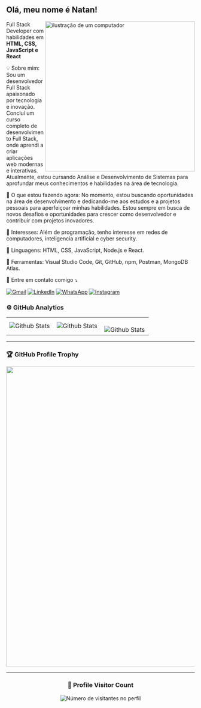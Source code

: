 ## Olá, meu nome é Natan!

<img src="https://raw.githubusercontent.com/MicaelliMedeiros/micaellimedeiros/master/image/computer-illustration.png" alt="ilustração de um computador" min-width="400px" max-width="400px" width="400px" align="right">

<p align="left">
 Full Stack Developer com habilidades em <strong> HTML, CSS, JavaScript e React </strong>
  
 💡 Sobre mim: Sou um desenvolvedor Full Stack apaixonado por tecnologia e inovação. Concluí um curso completo de desenvolvimento Full Stack, onde aprendi a criar aplicações web modernas e interativas. Atualmente, estou cursando Análise e Desenvolvimento de Sistemas para aprofundar meus conhecimentos e habilidades na área de tecnologia.

🚀 O que estou fazendo agora: No momento, estou buscando oportunidades na área de desenvolvimento e dedicando-me aos estudos e a projetos pessoais para aperfeiçoar minhas habilidades. Estou sempre em busca de novos desafios e oportunidades para crescer como desenvolvedor e contribuir com projetos inovadores.

🌱 Interesses: Além de programação, tenho interesse em redes de computadores, inteligencia artificial e cyber security.
</p>
<p align="left">
  🦄 Linguagens: HTML, CSS, JavaScript, Node.js e React.
</p>

<p align="left">
  💼 Ferramentas: Visual Studio Code, Git, GitHub, npm, Postman, MongoDB Atlas.
</p>

<p align="left">
  💌 Entre em contato comigo ⤵️
</p>

<p align="left">
  <a href="mailto:natanaelnevesalves@gmail.com" title='Email'  target="_blank">
  <img src="https://img.shields.io/badge/-Gmail-FF0000?style=flat-square&labelColor=FF0000&logo=gmail&logoColor=white&link=natanaelnevesalves@gmail.com" alt="Gmail"/></a>
  <a href="https://www.linkedin.com/in/natanael-neves/" title="LinkedIn"  target="_blank">
  <img src="https://img.shields.io/badge/-Linkedin-0e76a8?style=flat-square&logo=Linkedin&logoColor=white&link=https://www.linkedin.com/in/natanael-neves/" alt="LinkedIn"/></a>
  <a href="https://api.whatsapp.com/send?phone=5585999597883" title="WhatsApp"  target="_blank">
  <img src="https://img.shields.io/badge/-WhatsApp-25d366?style=flat-square&labelColor=25d366&logo=whatsapp&logoColor=white&link=API-DO-SEU-WHATSAPP" alt="WhatsApp"/></a>
  <a href="https://www.instagram.com/natanael_nevess/" title="Instagram"  target="_blank">
  <img src="https://img.shields.io/badge/-Instagram-DF0174?style=flat-square&labelColor=DF0174&logo=instagram&logoColor=white&link=https://www.instagram.com/natanael_nevess/" alt="Instagram"/></a>
</p>




### ⚙️ GitHub Analytics

<table>
  <tr>
    <td>
      <img
        align="left"
        src="https://github-readme-stats.vercel.app/api?username=NatanaelNeves&theme=dark&hide_border=false&include_all_commits=true"
        alt="Github Stats"
      />
    </td>
    <td>
      <img
        align="left"
        src="https://github-readme-stats.vercel.app/api/top-langs/?username=NatanaelNeves&theme=dark&hide_border=false&include_all_commits=true&count_private=true&layout=compact"
        alt="Github Stats"
      />
    </td>
    <td>
      <br />
      <img
        align="left"
        src="https://github-readme-streak-stats.herokuapp.com/?user=NatanaelNeves&theme=dark&hide_border=false"
        alt="Github Stats"
      />
    </td>
  </tr>
</table>

--- 

### 🏆 GitHub Profile Trophy

<p align="center">
  <a
    href="https://github.com/NatanaelNeves/github-profile-trophy"
    title="repositório de troféus"
  >
    <img
      width="800"
      src="https://github-profile-trophy.vercel.app/?username=NatanaelNeves&column=8&theme=darkhub&no-frame=true&no-bg=true"
    />
  </a>
</p>

---

<div align="center">
  <h3><b>📍 Profile Visitor Count</b></h3>
</div>

<p align="center">
  <img
    src="https://profile-counter.glitch.me/NatanaelNeves/count.svg"
    alt="Número de visitantes no perfil"
  />
</p>
